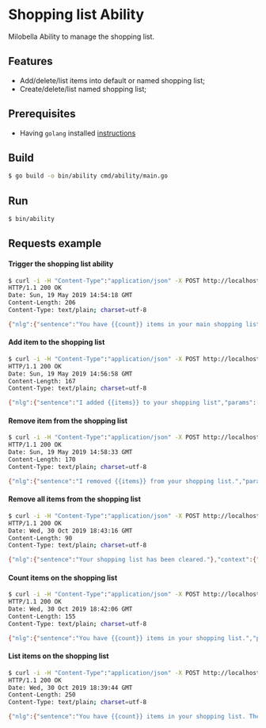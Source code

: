 # Shopping list Ability
Milobella Ability to manage the shopping list.

## Features
- Add/delete/list items into default or named shopping list;
- Create/delete/list named shopping list;

## Prerequisites

- Having ``golang`` installed [instructions](https://golang.org/doc/install)

## Build

```bash
$ go build -o bin/ability cmd/ability/main.go
```

## Run

```bash
$ bin/ability
```

## Requests example

#### Trigger the shopping list ability

```bash
$ curl -i -H "Content-Type":"application/json" -X POST http://localhost:4444/resolve -d '{"nlu":{"BestIntent": "TRIGGER_SHOPPING_LIST"}}'
HTTP/1.1 200 OK
Date: Sun, 19 May 2019 14:54:18 GMT
Content-Length: 206
Content-Type: text/plain; charset=utf-8

{"nlg":{"sentence":"You have {{count}} items in your main shopping list, what do you want to do ?","params":[{"name":"count","value":0,"type":"string"}]},"auto_reprompt":true,"context":{"slot_filling":{}}}
```

#### Add item to the shopping list

```bash
$ curl -i -H "Content-Type":"application/json" -X POST http://localhost:4444/resolve -d '{"nlu":{"BestIntent": "ADD_TO_LIST", "entities": [{"label": "SHOPITEM", "text": "haricots"}]}}'                                                                                                     130 ↵
HTTP/1.1 200 OK
Date: Sun, 19 May 2019 14:56:58 GMT
Content-Length: 167
Content-Type: text/plain; charset=utf-8

{"nlg":{"sentence":"I added {{items}} to your shopping list","params":[{"name":"items","value":["haricots"],"type":"enumerated_list"}]},"context":{"slot_filling":{}}}
```

#### Remove item from the shopping list

```bash
$ curl -i -H "Content-Type":"application/json" -X POST http://localhost:4444/resolve -d '{"nlu":{"BestIntent": "REMOVE_FROM_LIST", "entities": [{"label": "SHOPITEM", "text": "haricots"}]}}'
HTTP/1.1 200 OK
Date: Sun, 19 May 2019 14:58:33 GMT
Content-Length: 170
Content-Type: text/plain; charset=utf-8

{"nlg":{"sentence":"I removed {{items}} from your shopping list.","params":[{"name":"items","value":["haricots"],"type":"enumerated_list"}]},"context":{"slot_filling":{}}}
```

#### Remove all items from the shopping list

```bash
$ curl -i -H "Content-Type":"application/json" -X POST http://localhost:4444/resolve -d '{"nlu":{"BestIntent": "EMPTY_LIST_ITEMS"}}'
HTTP/1.1 200 OK
Date: Wed, 30 Oct 2019 18:43:16 GMT
Content-Length: 90
Content-Type: text/plain; charset=utf-8

{"nlg":{"sentence":"Your shopping list has been cleared."},"context":{"slot_filling":{}}}

```

#### Count items on the shopping list

```bash
$ curl -i -H "Content-Type":"application/json" -X POST http://localhost:4444/resolve -d '{"nlu":{"BestIntent": "COUNT_LIST_ITEMS"}}'
HTTP/1.1 200 OK
Date: Wed, 30 Oct 2019 18:42:06 GMT
Content-Length: 155
Content-Type: text/plain; charset=utf-8

{"nlg":{"sentence":"You have {{count}} items in your shopping list.","params":[{"name":"count","value":2,"type":"string"}]},"context":{"slot_filling":{}}}
```

#### List items on the shopping list

```bash
$ curl -i -H "Content-Type":"application/json" -X POST http://localhost:4444/resolve -d '{"nlu":{"BestIntent": "LIST_LIST_ITEMS"}}'
HTTP/1.1 200 OK
Date: Wed, 30 Oct 2019 18:39:44 GMT
Content-Length: 250
Content-Type: text/plain; charset=utf-8

{"nlg":{"sentence":"You have {{count}} items in your shopping list. There are {{items}}.","params":[{"name":"count","value":2,"type":"string"},{"name":"items","value":["haricots","haricots"],"type":"enumerated_list"}]},"context":{"slot_filling":{}}}
```
